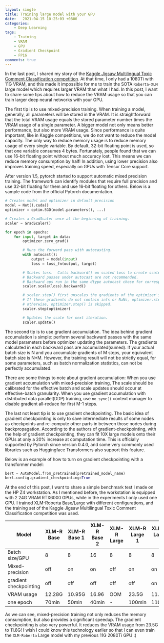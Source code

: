 ```yaml
---
layout: single
title: Training large model with your GPU
date:   2021-04-15 10:25:03 +0800
categories: 
    - Deep Learning
tags: 
    - Training
    - VRAM
    - GPU
    - Gradient Checkpoint
    - FP16
comments: true
---
```


In the last post, I shared my story of the [Kaggle Jigsaw Multilingual Toxic Comment Classification competition](https://www.kaggle.com/c/jigsaw-multilingual-toxic-comment-classification). At that time, I only had a 1080Ti with 11G VRAM, and this made it impossible for me to train the SOTA `Roberta-XLM` large model which requires larger VRAM than what I had. In this post, I want to share some tips about how to reduce the VRAM usage so that you can train larger deep neural networks with your GPU.


The first tip is to use mixed-precision training. When training a model, generally, all parameters will be stored in the VRAM. It is straightforward that the total VRAM usage equals the stored parameter number times  the VRAM usage of a single parameter. A bigger model not only means better performance, but also more VRAM usage. Since performance is quite important, like in Kaggle competitions, we do not want to reduce the model capacity. The only way to reduce memory usage is to reduce memory usage of every single variable. By default, 32-bit floating point is used, so that one variable consumes 4 bytes. Fortunately, people found that we can use 16-bit floating point without much accuracy lost. This means we can  reduce memory consumption by half! In addition, using lower precision also improves training speed, especially on GPUs with Tensor Core support. 

After version 1.5, pytorch started to support automatic mixed precision training. The framework can identify modules that require full precision and use 32-bit floating for them and use 16-bit floating for others. Below is a sample code from the official Pytorch documentation.

```python
# Creates model and optimizer in default precision
model = Net().cuda()
optimizer = optim.SGD(model.parameters(), ...)

# Creates a GradScaler once at the beginning of training.
scaler = GradScaler()

for epoch in epochs:
    for input, target in data:
        optimizer.zero_grad()

        # Runs the forward pass with autocasting.
        with autocast():
            output = model(input)
            loss = loss_fn(output, target)

        # Scales loss.  Calls backward() on scaled loss to create scaled gradients.
        # Backward passes under autocast are not recommended.
        # Backward ops run in the same dtype autocast chose for corresponding forward ops.
        scaler.scale(loss).backward()

        # scaler.step() first unscales the gradients of the optimizer's assigned params.
        # If these gradients do not contain infs or NaNs, optimizer.step() is then called,
        # otherwise, optimizer.step() is skipped.
        scaler.step(optimizer)

        # Updates the scale for next iteration.
        scaler.update()
```



The second tip is to use gradient accumulation. The idea behind gradient accumulation is simple: perform several backward passes with the same model parameters before optimizer updating the parameters. The gradients calculated in each backward pass are accumulated(sumed). If your actual batch size is N and you accumulate gradients of M steps, your equivalent batch size is N*M. However, the training result will not be strictly equal, for some parameters, such as batch normalization statistics, can not be perfectly accumulated. 

There are some things to note about gradient accumulation:
When you use gradient accumulation with mixed-precision training, The scale should be calibrated for the effective batch and scale updates should occur at effective-batch granularity.
When you use gradient accumulation with distributed data parallel(DDP) training, use `no_sync()` context manager to disable gradient all-reduce for first M-1 steps.

The last not least tip is to use gradient checkpointing. The basic idea of gradient checkpointing is only to save intermediate results of some nodes as checkpoints and re-compute other parts in between those nodes during backpropagation. According to the authors of gradient-checkpointing, with the help of gradient checkpointing, they can fit 10X large models onto their GPUs at only a 20% increase at computation time. This is officially supported by Pytorch since version 0.4.0, and some very commonly used libraries such as Huggingface Transformers also support this feature.

Below is an example of how to turn on gradient checkpointing with a transformer model:

```python
bert = AutoModel.from_pretrained(pretrained_model_name)
bert.config.gradient_checkpointing=True
```

At the end of this post, I want to share a simple benchmark test I made on the HP Z4 workstation. As I mentioned before, the workstation is equipped with 2 24G VRAM RTX6000 GPUs, while in the experiments I only used one GPU. I trained XLM-Roberta Base/Large with different configurations, and the training set of the Kaggle Jigsaw Multilingual Toxic Comment Classification competition was used. 

| Model | XLM-R Base | XLM-R Base 1 | XLM-R Base 2 | XLM-R Large | XLM-R Large 1 | XLM-R Large 2 |
| --- | --- | --- | --- | --- | --- | --- |
| Batch size/GPU | 8 | 8 | 16 | 8 | 8 | 8 |
| Mixed-precision | off | on | on | off | on | on |
| gradient checkpointing | off | off | off | off | off | on |
| VRAM usage | 12.28G | 10.95G | 16.96 | OOM | 23.5G | 11.8G |
| one epoch | 70min | 50min | 40min | - | 100min | 110min |

As we can see, mixed-precision training not only reduces the memory consumption, but also provides a significant speedup. The gradient checkpointing is also very powerful. It reduces the VRAM usage from 23.5G to 11.8G! I wish I could know this technology earlier so that I can even train the `XLM-Roberta` Large model with my previous 11G 2080Ti GPU :)
